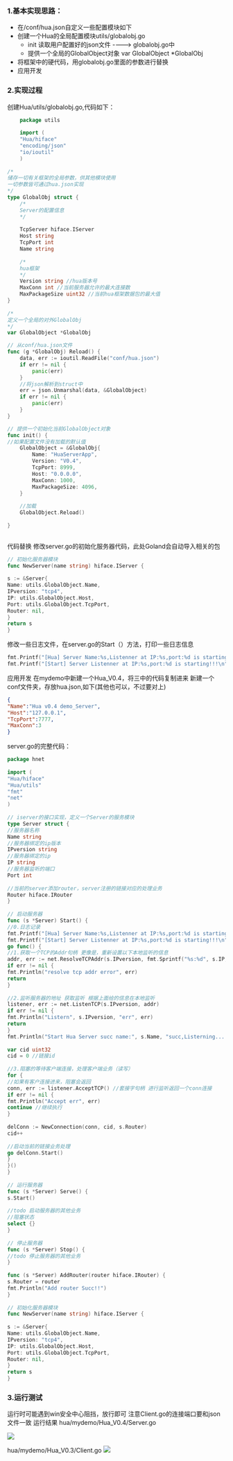 ### 1.基本实现思路：
* 在/conf/hua.json自定义一些配置模块如下
* 创建一个Hua的全局配置模块utils/globalobj.go
	* init 读取用户配置好的json文件 ----> globalobj.go中
	* 提供一个全局的GlobalObject对象 var GlobalObject *GlobalObj
* 将框架中的硬代码，用globalobj.go里面的参数进行替换
* 应用开发
### 2.实现过程
创建Hua/utils/globalobj.go,代码如下：
```go
	package utils  
  
	import (  
	"Hua/hiface"  
	"encoding/json"  
	"io/ioutil"  
	)  
  
/*  
储存一切有关框架的全局参数，供其他模块使用  
一切参数皆可通过hua.json实现  
*/  
type GlobalObj struct {  
	/*  
	Server的配置信息  
	*/  
	  
	TcpServer hiface.IServer  
	Host string  
	TcpPort int  
	Name string  
  
	/*  
	hua框架  
	*/  
	Version string //hua版本号  
	MaxConn int //当前服务器允许的最大连接数  
	MaxPackageSize uint32 //当前hua框架数据包的最大值  
}  
  
/*  
定义一个全局的对外GlobalObj  
*/  
var GlobalObject *GlobalObj  

// 从conf/hua.json文件  
func (g *GlobalObj) Reload() {  
	data, err := ioutil.ReadFile("conf/hua.json")  
	if err != nil {  
		panic(err)  
	}  
	//将json解析到struct中  
	err = json.Unmarshal(data, &GlobalObject)  
	if err != nil {  
		panic(err)  
	}  
}

// 提供一个初始化当前GlobalObject对象  
func init() {  
//如果配置文件没有加载的默认值  
	GlobalObject = &GlobalObj{  
		Name: "HuaServerApp",  
		Version: "V0.4",  
		TcpPort: 8999,  
		Host: "0.0.0.0",  
		MaxConn: 1000,  
		MaxPackageSize: 4096,  
	}  
  
	//加载  
	GlobalObject.Reload()  
  
}  
  

```
代码替换
修改server.go的初始化服务器代码，此处Goland会自动导入相关的包
```go
// 初始化服务器模块  
func NewServer(name string) hiface.IServer {  
  
s := &Server{  
Name: utils.GlobalObject.Name,  
IPversion: "tcp4",  
IP: utils.GlobalObject.Host,  
Port: utils.GlobalObject.TcpPort,  
Router: nil,  
}  
return s  
}
```
修改一些日志文件，在server.go的Start（）方法，打印一些日志信息

```go
fmt.Printf("[Hua] Server Name:%s,Listenner at IP:%s,port:%d is starting\n", utils.GlobalObject.Name, utils.GlobalObject.Host, utils.GlobalObject.TcpPort)  
fmt.Printf("[Start] Server Listenner at IP:%s,port:%d is starting!!!\n", s.IP, s.Port)
```
应用开发
在mydemo中新建一个Hua_V0.4，将三中的代码复制进来
新建一个conf文件夹，存放hua.json,如下(其他也可以，不过要对上)
```json
{  
"Name":"Hua v0.4 demo_Server",  
"Host":"127.0.0.1",  
"TcpPort":7777,  
"MaxConn":3  
}
```
server.go的完整代码：
```go
package hnet  
  
import (  
"Hua/hiface"  
"Hua/utils"  
"fmt"  
"net"  
)  
  
// iserver的接口实现，定义一个Server的服务模块  
type Server struct {  
//服务器名称  
Name string  
//服务器绑定的ip版本  
IPversion string  
//服务器绑定的ip  
IP string  
//服务器监听的端口  
Port int  
  
//当前的server添加router，server注册的链接对应的处理业务  
Router hiface.IRouter  
}  
  
// 启动服务器  
func (s *Server) Start() {  
//0.日志记录  
fmt.Printf("[Hua] Server Name:%s,Listenner at IP:%s,port:%d is starting\n", utils.GlobalObject.Name, utils.GlobalObject.Host, utils.GlobalObject.TcpPort)  
fmt.Printf("[Start] Server Listenner at IP:%s,port:%d is starting!!!\n", s.IP, s.Port)  
go func() {  
//1.获取一个TCP的Addr句柄 更像是，重新设置以下本地监听的信息  
addr, err := net.ResolveTCPAddr(s.IPversion, fmt.Sprintf("%s:%d", s.IP, s.Port))  
if err != nil {  
fmt.Println("resolve tcp addr error", err)  
return  
}  
  
//2.监听服务器的地址 获取监听 根据上面给的信息在本地监听  
listener, err := net.ListenTCP(s.IPversion, addr)  
if err != nil {  
fmt.Println("Listern", s.IPversion, "err", err)  
return  
}  
fmt.Println("Start Hua Server succ name:", s.Name, "succ,Listerning....")  
  
var cid uint32  
cid = 0 //链接id  
  
//3.阻塞的等待客户端连接，处理客户端业务（读写）  
for {  
//如果有客户连接进来，阻塞会返回  
conn, err := listener.AcceptTCP() //套接字句柄 进行监听返回一个conn连接  
if err != nil {  
fmt.Println("Accept err", err)  
continue //继续执行  
}  
  
delConn := NewConnection(conn, cid, s.Router)  
cid++  
  
//启动当前的链接业务处理  
go delConn.Start()  
}  
}()  
}  
  
// 运行服务器  
func (s *Server) Serve() {  
s.Start()  
  
//todo 启动服务器的其他业务  
//阻塞状态  
select {}  
}  
  
// 停止服务器  
func (s *Server) Stop() {  
//todo 停止服务器的其他业务  
}  
  
func (s *Server) AddRouter(router hiface.IRouter) {  
s.Router = router  
fmt.Println("Add router Succ!!")  
}  
  
// 初始化服务器模块  
func NewServer(name string) hiface.IServer {  
  
s := &Server{  
Name: utils.GlobalObject.Name,  
IPversion: "tcp4",  
IP: utils.GlobalObject.Host,  
Port: utils.GlobalObject.TcpPort,  
Router: nil,  
}  
return s  
}
```

### 3.运行测试
运行时可能遇到win安全中心阻挡，放行即可
注意Client.go的连接端口要和json文件一致
运行结果
hua/mydemo/Hua_V0.4/Server.go

![](https://cdn.jsdelivr.net/gh/k0kax/PicGo@main/image/202311062152242.png)

hua/mydemo/Hua_V0.3/Client.go
![](https://cdn.jsdelivr.net/gh/k0kax/PicGo@main/image/202311062152119.png)